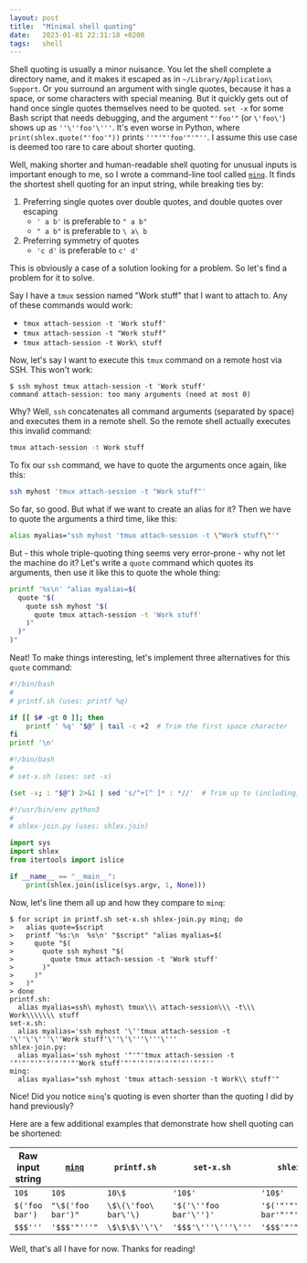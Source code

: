 ```yaml
---
layout: post
title:  "Minimal shell quoting"
date:   2023-01-01 22:31:18 +0200
tags:   shell
---
```

Shell quoting is usually a minor nuisance. You let the shell complete a directory name, and it makes
it escaped as in `~/Library/Application\ Support`. Or you surround an argument with single quotes,
because it has a space, or some characters with special meaning. But it quickly gets out of hand
once single quotes themselves need to be quoted. `set -x` for some Bash script that needs debugging,
and the argument `"'foo'"` (or `\'foo\'`) shows up as `''\''foo'\'''`. It's even worse in Python,
where `print(shlex.quote("'foo'"))` prints `''"'"'foo'"'"''`. I assume this use case is deemed too
rare to care about shorter quoting.

Well, making shorter and human-readable shell quoting for unusual inputs is important enough to me,
so I wrote a command-line tool called [`minq`](https://github.com/shayaviv/minq). It finds the
shortest shell quoting for an input string, while breaking ties by:

1. Preferring single quotes over double quotes, and double quotes over escaping
   - `' a b'` is preferable to `" a b"`
   - `" a b"` is preferable to `\ a\ b`
2. Preferring symmetry of quotes
   - `'c d'` is preferable to `c' d'`

This is obviously a case of a solution looking for a problem. So let's find a problem for it to
solve.

Say I have a `tmux` session named "Work stuff" that I want to attach to. Any of these commands
would work:

* `tmux attach-session -t 'Work stuff'`
* `tmux attach-session -t "Work stuff"`
* `tmux attach-session -t Work\ stuff`

Now, let's say I want to execute this `tmux` command on a remote host via SSH. This won't work:

```console
$ ssh myhost tmux attach-session -t 'Work stuff'
command attach-session: too many arguments (need at most 0)
```

Why? Well, `ssh` concatenates all command arguments (separated by space) and executes them in a
remote shell.  So the remote shell actually executes this invalid command:

```sh
tmux attach-session -t Work stuff
```

To fix our `ssh` command, we have to quote the arguments once again, like this:

```sh
ssh myhost 'tmux attach-session -t "Work stuff"'
```

So far, so good. But what if we want to create an alias for it? Then we have to
quote the arguments a third time, like this:

```sh
alias myalias="ssh myhost 'tmux attach-session -t \"Work stuff\"'"
```

But - this whole triple-quoting thing seems very error-prone - why not let the machine do it?  Let's
write a `quote` command which quotes its arguments, then use it like this to quote the whole thing:

```sh
printf '%s\n' "alias myalias=$(
  quote "$(
    quote ssh myhost "$(
      quote tmux attach-session -t 'Work stuff'
    )"
  )"
)"
```

Neat! To make things interesting, let's implement three alternatives for this `quote` command:

```bash
#!/bin/bash
#
# printf.sh (uses: printf %q)

if [[ $# -gt 0 ]]; then
    printf ' %q' "$@" | tail -c +2  # Trim the first space character
fi
printf '\n'
```

```bash
#!/bin/bash
#
# set-x.sh (uses: set -x)

(set -x; : "$@") 2>&1 | sed 's/^+[^ ]* : *//'  # Trim up to (including) the colon
```

```python
#!/usr/bin/env python3
#
# shlex-join.py (uses: shlex.join)

import sys
import shlex
from itertools import islice

if __name__ == "__main__":
    print(shlex.join(islice(sys.argv, 1, None)))
```

Now, let's line them all up and how they compare to `minq`:

```console
$ for script in printf.sh set-x.sh shlex-join.py minq; do
>   alias quote=$script
>   printf '%s:\n  %s\n' "$script" "alias myalias=$(
>     quote "$(
>       quote ssh myhost "$(
>         quote tmux attach-session -t 'Work stuff'
>       )"
>     )"
>   )"
> done
printf.sh:
  alias myalias=ssh\ myhost\ tmux\\\ attach-session\\\ -t\\\ Work\\\\\\\ stuff
set-x.sh:
  alias myalias='ssh myhost '\''tmux attach-session -t '\''\'\'''\''Work stuff'\''\'\'''\'''\'''
shlex-join.py:
  alias myalias='ssh myhost '"'"'tmux attach-session -t '"'"'"'"'"'"'"'"'Work stuff'"'"'"'"'"'"'"'"''"'"''
minq:
  alias myalias="ssh myhost 'tmux attach-session -t Work\\ stuff'"
```

Nice! Did you notice `minq`'s quoting is even shorter than the quoting I did by hand previously?

Here are a few additional examples that demonstrate how shell quoting can be shortened:

| Raw input string | [`minq`](https://github.com/shayaviv/minq) | `printf.sh` | `set-x.sh` | `shlex-join.py` | 
|-|-|-|-|-|
| `10$` | `10$` | `10\$` |  `'10$'` | `'10$'` |
| `$('foo bar')` | `"\$('foo bar')"` | `\$\(\'foo\ bar\'\)` | `'$('\''foo bar'\'')'` | `'$('"'"'foo bar'"'"')'` |
| `$$$'''` | `'$$$'"'''"` | `\$\$\$\'\'\'` | `'$$$'\'''\'''\'''` | `'$$$'"'"''"'"''"'"''` |

Well, that's all I have for now. Thanks for reading!
